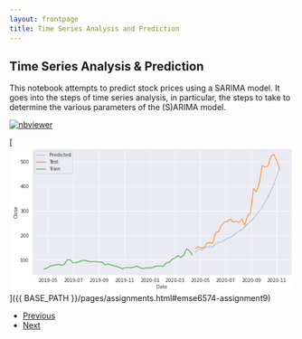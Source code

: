 ```yaml
---
layout: frontpage
title: Time Series Analysis and Prediction
---
```


## Time Series Analysis & Prediction

This notebook attempts to predict stock prices using a SARIMA model. It goes into the steps of time series analysis, in particular, the steps to take to determine the various parameters of the (S)ARIMA model.

[![nbviewer](https://raw.githubusercontent.com/jupyter/design/master/logos/Badges/nbviewer_badge.svg)](https://nbviewer.jupyter.org/github/msalceda/msalceda.github.io/blob/master/assets/emse6574_assignments/Week_9_Assignment_Michael_Salceda.ipynb)

[![HW9 Time Series Prediction](/assets/pics/portfolio_pics/emse6574_hw9_timeseries.png)]({{ BASE_PATH }}/pages/assignments.html#emse6574-assignment9)

<div class="navbar">
  <div class="navbar-inner">
      <ul class="nav">
          <li><a href="seas6401_hw3_capstone.html">Previous</a></li>
          <li><a href="emse6574_hw8_genetic_algo">Next</a></li>
      </ul>
  </div>
</div>
